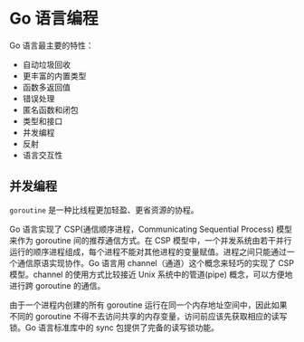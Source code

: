# Go 语言编程

Go 语言最主要的特性：

* 自动垃圾回收
* 更丰富的内置类型
* 函数多返回值
* 错误处理
* 匿名函数和闭包
* 类型和接口
* 并发编程
* 反射
* 语言交互性

## 并发编程

`goroutine` 是一种比线程更加轻盈、更省资源的协程。

Go 语言实现了 CSP(通信顺序进程，Communicating Sequential Process) 模型来作为 goroutine 间的推荐通信方式。在 CSP 模型中，一个并发系统由若干并行运行的顺序进程组成，每个进程不能对其他进程的变量赋值。进程之间只能通过一个通信原语实现协作。Go 语言用 channel（通道）这个概念来轻巧的实现了 CSP 模型。channel 的使用方式比较接近 Unix 系统中的管道(pipe) 概念，可以方便地进行跨 goroutine 的通信。

由于一个进程内创建的所有 goroutine 运行在同一个内存地址空间中，因此如果不同的 goroutine 不得不去访问共享的内存变量，访问前应该先获取相应的读写锁。Go 语言标准库中的 sync 包提供了完备的读写锁功能。
